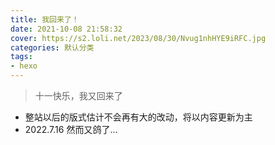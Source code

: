 ```yaml
---
title: 我回来了！
date: 2021-10-08 21:58:32
cover: https://s2.loli.net/2023/08/30/Nvug1nhHYE9iRFC.jpg
categories: 默认分类
tags:
- hexo
---
```


> 十一快乐，我又回来了

<!--more-->

- 整站以后的版式估计不会再有大的改动，将以内容更新为主
- 2022.7.16 然而又鸽了...
